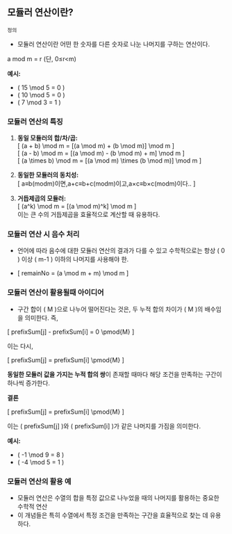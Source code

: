 ## 모듈러 연산이란?
`정의`
- 모듈러 연산이란 어떤 한 숫자를 다른 숫자로 나눈 나머지를 구하는 연산이다.

a mod m = r (단, 0≤r<m)

**예시:**
- \( 15 \mod 5 = 0 \)
- \( 10 \mod 5 = 0 \)
- \( 7 \mod 3 = 1 \)

### 모듈러 연산의 특징
1. **동일 모듈러의 합/차/곱:**<br>
   \[
   (a + b) \mod m = [(a \mod m) + (b \mod m)] \mod m
   \]<br>
   \[
   (a - b) \mod m = [(a \mod m) - (b \mod m) + m] \mod m
   \]<br>
   \[
   (a \times b) \mod m = [(a \mod m) \times (b \mod m)] \mod m
   \]

2. **동일한 모듈러의 동치성:**<br>
   \[
   a≡b(modm)이면,a+c≡b+c(modm)이고,a×c≡b×c(modm)이다..
   \]

3. **거듭제곱의 모듈러:**<br>
   \[
   (a^k) \mod m = [(a \mod m)^k] \mod m
   \]<br>
   이는 큰 수의 거듭제곱을 효율적으로 계산할 때 유용하다.

### 모듈러 연산 시 음수 처리
- 언어에 따라 음수에 대한 모듈러 연산의 결과가 다를 수 있고 수학적으로는 항상 \( 0 \) 이상 \( m-1 \) 이하의 나머지를 사용해야 한.
  
- \[
   remainNo = (a \mod m + m) \mod m
  \]

### 모듈러 연산이 활용될때 아이디어

- 구간 합이 \( M \)으로 나누어 떨어진다는 것은, 두 누적 합의 차이가 \( M \)의 배수임을 의미한다. 즉,

[
prefixSum[j] - prefixSum[i] = 0 \pmod{M}
]

이는 다시,

[
prefixSum[j] = prefixSum[i] \pmod{M}
]

**동일한 모듈러 값을 가지는 누적 합의 쌍**이 존재할 때마다 해당 조건을 만족하는 구간이 하나씩 증가한다.

**결론**

[
prefixSum[j] = prefixSum[i] \pmod{M}
]

이는 \( prefixSum[j] \)와 \( prefixSum[i] \)가 같은 나머지를 가짐을 의미한다.

**예시:**
- \( -1 \mod 9 = 8 \)
- \( -4 \mod 5 = 1 \)

### 모듈러 연산의 활용 예

- 모듈러 연산은 수열의 합을 특정 값으로 나누었을 때의 나머지를 활용하는 중요한 수학적 연산
- 이 개념들은 특히 수열에서 특정 조건을 만족하는 구간을 효율적으로 찾는 데 유용하다.